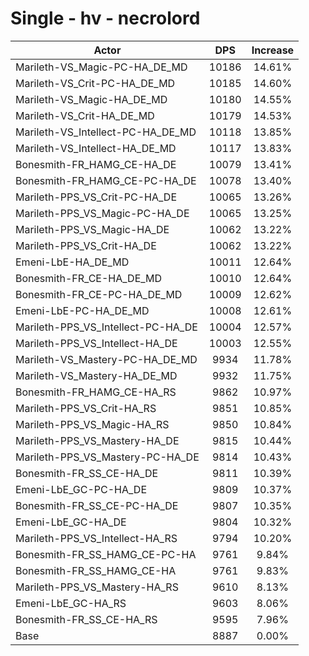 # Single - hv - necrolord
| Actor | DPS | Increase |
|---|:---:|:---:|
|Marileth-VS_Magic-PC-HA_DE_MD|10186|14.61%|
|Marileth-VS_Crit-PC-HA_DE_MD|10185|14.60%|
|Marileth-VS_Magic-HA_DE_MD|10180|14.55%|
|Marileth-VS_Crit-HA_DE_MD|10179|14.53%|
|Marileth-VS_Intellect-PC-HA_DE_MD|10118|13.85%|
|Marileth-VS_Intellect-HA_DE_MD|10117|13.83%|
|Bonesmith-FR_HAMG_CE-HA_DE|10079|13.41%|
|Bonesmith-FR_HAMG_CE-PC-HA_DE|10078|13.40%|
|Marileth-PPS_VS_Crit-PC-HA_DE|10065|13.26%|
|Marileth-PPS_VS_Magic-PC-HA_DE|10065|13.25%|
|Marileth-PPS_VS_Magic-HA_DE|10062|13.22%|
|Marileth-PPS_VS_Crit-HA_DE|10062|13.22%|
|Emeni-LbE-HA_DE_MD|10011|12.64%|
|Bonesmith-FR_CE-HA_DE_MD|10010|12.64%|
|Bonesmith-FR_CE-PC-HA_DE_MD|10009|12.62%|
|Emeni-LbE-PC-HA_DE_MD|10008|12.61%|
|Marileth-PPS_VS_Intellect-PC-HA_DE|10004|12.57%|
|Marileth-PPS_VS_Intellect-HA_DE|10003|12.55%|
|Marileth-VS_Mastery-PC-HA_DE_MD|9934|11.78%|
|Marileth-VS_Mastery-HA_DE_MD|9932|11.75%|
|Bonesmith-FR_HAMG_CE-HA_RS|9862|10.97%|
|Marileth-PPS_VS_Crit-HA_RS|9851|10.85%|
|Marileth-PPS_VS_Magic-HA_RS|9850|10.84%|
|Marileth-PPS_VS_Mastery-HA_DE|9815|10.44%|
|Marileth-PPS_VS_Mastery-PC-HA_DE|9814|10.43%|
|Bonesmith-FR_SS_CE-HA_DE|9811|10.39%|
|Emeni-LbE_GC-PC-HA_DE|9809|10.37%|
|Bonesmith-FR_SS_CE-PC-HA_DE|9807|10.35%|
|Emeni-LbE_GC-HA_DE|9804|10.32%|
|Marileth-PPS_VS_Intellect-HA_RS|9794|10.20%|
|Bonesmith-FR_SS_HAMG_CE-PC-HA|9761|9.84%|
|Bonesmith-FR_SS_HAMG_CE-HA|9761|9.83%|
|Marileth-PPS_VS_Mastery-HA_RS|9610|8.13%|
|Emeni-LbE_GC-HA_RS|9603|8.06%|
|Bonesmith-FR_SS_CE-HA_RS|9595|7.96%|
|Base|8887|0.00%|

